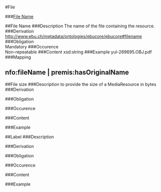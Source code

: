 #File

###[File Name](#file-name-1)

##File Name
###Description
The name of the file containing the resource.
###Derivation
http://www.ebu.ch/metadata/ontologies/ebucore/ebucore#filename
###Obligation	
Mandatory
###Occurence	
Non-repeatable 
###Content 
xsd:string 
###Example
yul-269695.OBJ.pdf
###Mapping

nfo:fileName | premis:hasOriginalName
------------

##File size 
###Description
to provide the size of a MediaResource in bytes 
###Derivation
 
###Obligation	
 
###Occurence	
 
###Content 
 
###Example

##Label 
###Description
 
###Derivation
 
###Obligation	
 
###Occurence	
 
###Content 
 
###Example
 
